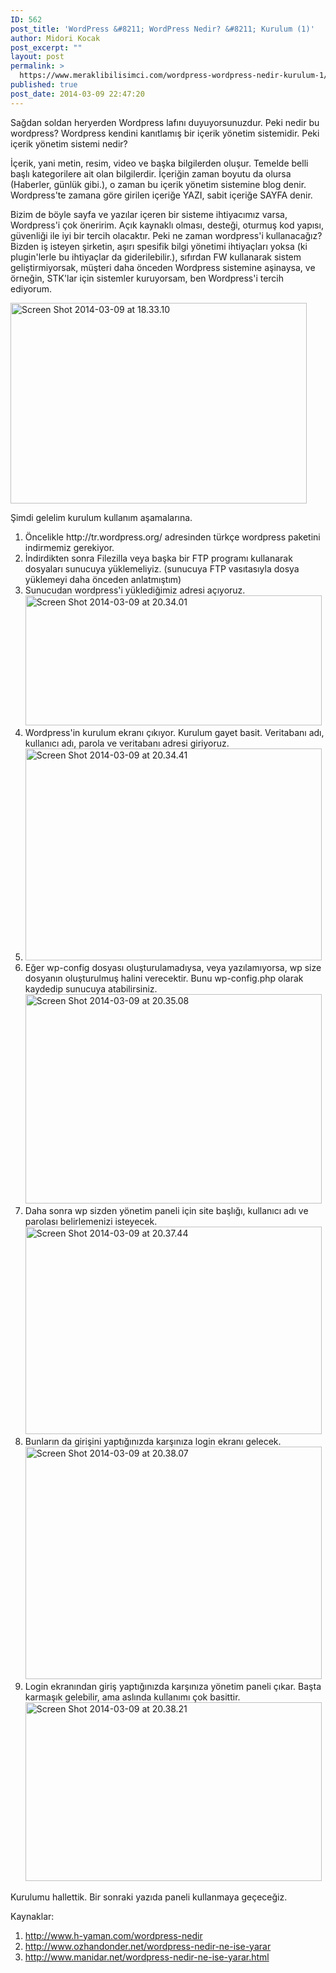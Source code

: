 ```yaml
---
ID: 562
post_title: 'WordPress &#8211; WordPress Nedir? &#8211; Kurulum (1)'
author: Midori Kocak
post_excerpt: ""
layout: post
permalink: >
  https://www.meraklibilisimci.com/wordpress-wordpress-nedir-kurulum-1/
published: true
post_date: 2014-03-09 22:47:20
---
```

Sağdan soldan heryerden Wordpress lafını duyuyorsunuzdur. Peki nedir bu wordpress? Wordpress kendini kanıtlamış bir içerik yönetim sistemidir. Peki içerik yönetim sistemi nedir?

İçerik, yani metin, resim, video ve başka bilgilerden oluşur. Temelde belli başlı kategorilere ait olan bilgilerdir. İçeriğin zaman boyutu da olursa (Haberler, günlük gibi.), o zaman bu içerik yönetim sistemine blog denir. Wordpress'te zamana göre girilen içeriğe YAZI, sabit içeriğe SAYFA denir.

Bizim de böyle sayfa ve yazılar içeren bir sisteme ihtiyacımız varsa, Wordpress'i çok öneririm. Açık kaynaklı olması, desteği, oturmuş kod yapısı, güvenliği ile iyi bir tercih olacaktır. Peki ne zaman wordpress'i kullanacağız? Bizden iş isteyen şirketin, aşırı spesifik bilgi yönetimi ihtiyaçları yoksa (ki plugin'lerle bu ihtiyaçlar da giderilebilir.), sıfırdan FW kullanarak sistem geliştirmiyorsak, müşteri daha önceden Wordpress sistemine aşinaysa, ve örneğin, STK'lar için sistemler kuruyorsam, ben Wordpress'i tercih ediyorum.

<a href="http://meraklibilisimci.com/wp-content/uploads/2018/10/screen-shot-2014-03-09-at-18.33.10.png"><img class="alignright size-full wp-image-564" alt="Screen Shot 2014-03-09 at 18.33.10" src="http://meraklibilisimci.com/wp-content/uploads/2018/10/screen-shot-2014-03-09-at-18.33.10.png" width="474" height="321" /></a>

Şimdi gelelim kurulum kullanım aşamalarına.
<ol>
	<li>Öncelikle http://tr.wordpress.org/ adresinden türkçe wordpress paketini indirmemiz gerekiyor.</li>
	<li>İndirdikten sonra Filezilla veya başka bir FTP programı kullanarak dosyaları sunucuya yüklemeliyiz. (sunucuya FTP vasıtasıyla dosya yüklemeyi daha önceden anlatmıştım)</li>
	<li>Sunucudan wordpress'i yüklediğimiz adresi açıyoruz.<a href="http://meraklibilisimci.com/wp-content/uploads/2018/10/screen-shot-2014-03-09-at-20.34.011.png"><img class="alignright size-full wp-image-574" alt="Screen Shot 2014-03-09 at 20.34.01" src="http://meraklibilisimci.com/wp-content/uploads/2018/10/screen-shot-2014-03-09-at-20.34.011.png" width="474" height="208" /></a></li>
	<li>Wordpress'in kurulum ekranı çıkıyor. Kurulum gayet basit. Veritabanı adı, kullanıcı adı, parola ve veritabanı adresi giriyoruz.</li>
	<li><a href="http://meraklibilisimci.com/wp-content/uploads/2018/10/screen-shot-2014-03-09-at-20.34.41.png"><img class="alignright size-full wp-image-572" alt="Screen Shot 2014-03-09 at 20.34.41" src="http://meraklibilisimci.com/wp-content/uploads/2018/10/screen-shot-2014-03-09-at-20.34.41.png" width="474" height="339" /></a></li>
	<li>Eğer wp-config dosyası oluşturulamadıysa, veya yazılamıyorsa, wp size dosyanın oluşturulmuş halini verecektir. Bunu wp-config.php olarak kaydedip sunucuya atabilirsiniz.
<a href="http://meraklibilisimci.com/wp-content/uploads/2018/10/screen-shot-2014-03-09-at-20.35.08.png"><img class="alignright size-full wp-image-571" alt="Screen Shot 2014-03-09 at 20.35.08" src="http://meraklibilisimci.com/wp-content/uploads/2018/10/screen-shot-2014-03-09-at-20.35.08.png" width="474" height="335" /></a></li>
	<li>Daha sonra wp sizden yönetim paneli için site başlığı, kullanıcı adı ve parolası belirlemenizi isteyecek.<a href="http://meraklibilisimci.com/wp-content/uploads/2018/10/screen-shot-2014-03-09-at-20.37.44.png"><img class="alignright size-full wp-image-569" alt="Screen Shot 2014-03-09 at 20.37.44" src="http://meraklibilisimci.com/wp-content/uploads/2018/10/screen-shot-2014-03-09-at-20.37.44.png" width="474" height="332" /></a></li>
	<li>Bunların da girişini yaptığınızda karşınıza login ekranı gelecek.
<a href="http://meraklibilisimci.com/wp-content/uploads/2018/10/screen-shot-2014-03-09-at-20.38.07.png"><img class="alignright size-full wp-image-567" alt="Screen Shot 2014-03-09 at 20.38.07" src="http://meraklibilisimci.com/wp-content/uploads/2018/10/screen-shot-2014-03-09-at-20.38.07.png" width="474" height="372" /></a></li>
	<li>Login ekranından giriş yaptığınızda karşınıza yönetim paneli çıkar. Başta karmaşık gelebilir, ama aslında kullanımı çok basittir.
<a href="http://meraklibilisimci.com/wp-content/uploads/2018/10/screen-shot-2014-03-09-at-20.38.21.png"><img class="alignright size-full wp-image-566" alt="Screen Shot 2014-03-09 at 20.38.21" src="http://meraklibilisimci.com/wp-content/uploads/2018/10/screen-shot-2014-03-09-at-20.38.21.png" width="474" height="286" /></a></li>
</ol>
Kurulumu hallettik. Bir sonraki yazıda paneli kullanmaya geçeceğiz.

Kaynaklar:
<ol>
	<li><a href="http://www.h-yaman.com/wordpress-nedir">http://www.h-yaman.com/wordpress-nedir</a></li>
	<li><a href="http://www.ozhandonder.net/wordpress-nedir-ne-ise-yarar">http://www.ozhandonder.net/wordpress-nedir-ne-ise-yarar</a></li>
	<li><a href="http://www.manidar.net/wordpress-nedir-ne-ise-yarar.html">http://www.manidar.net/wordpress-nedir-ne-ise-yarar.html</a></li>
</ol>